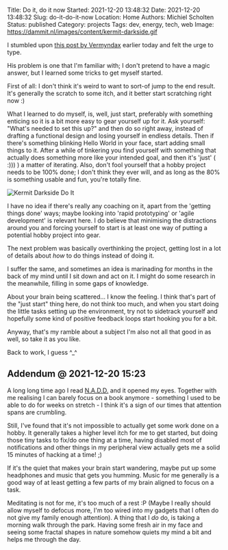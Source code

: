 Title: Do it, do it now
Started: 2021-12-20 13:48:32
Date: 2021-12-20 13:48:32
Slug: do-it-do-it-now
Location: Home
Authors: Michiel Scholten
Status: published
Category: projects
Tags: dev, energy, tech, web
Image: https://dammit.nl/images/content/kermit-darkside.gif

I stumbled upon [this post by Vermyndax](https://galaxycow.com/2021/12/19/breaking-things-down/) earlier today and felt the urge to type.

His problem is one that I'm familiar with; I don't pretend to have a magic answer, but I learned some tricks to get myself started.

First of all: I don't think it's weird to want to sort-of jump to the end result. It's generally the scratch to some itch, and it better start scratching right now :)

What I learned to do myself, is, well, just start, preferably with something enticing so it is a bit more easy to gear yourself up for it. Ask yourself: "What's needed to set this up?" and then do so right away, instead of drafting a functional design and losing yourself in endless details. Then if there's something blinking Hello World in your face, start adding small things to it. After a while of tinkering you find yourself with something that actually does something more like your intended goal, and then it's 'just' ( :))) ) a matter of iterating. Also, don't fool yourself that a hobby project needs to be 100% done; I don't think they ever will, and as long as the 80% is something usable and fun, you're totally fine.

![Kermit Darkside Do It](https://dammit.nl/images/content/kermit-darkside.gif)

I have no idea if there's really any coaching on it, apart from the 'getting things done' ways; maybe looking into 'rapid prototyping' or 'agile development' is relevant here. I do believe that minimising the distractions around you and forcing yourself to start is at least one way of putting a potential hobby project into gear.

The next problem was basically overthinking the project, getting lost in a lot of details about *how* to do things instead of doing it.

I suffer the same, and sometimes an idea is marinading for months in the back of my mind until I sit down and act on it. I might do some research in the meanwhile, filling in some gaps of knowledge.

About your brain being scattered... I know the feeling. I think that's part of the "just start" thing here, do not think too much, and when you start doing the little tasks setting up the environment, try not to sidetrack yourself and hopefully some kind of positive feedback loops start hooking you for a bit.

Anyway, that's my ramble about a subject I'm also not all that good in as well, so take it as you like.

Back to work, I guess ^_^

## Addendum @ 2021-12-20 15:23

A long long time ago I read [N.A.D.D.](https://randsinrepose.com/archives/nadd/) and it opened my eyes. Together with me realising I can barely focus on a book anymore - something I used to be able to do for weeks on stretch - I think it's a sign of our times that attention spans are crumbling.

Still, I've found that it's not impossible to actually get some work done on a hobby. It generally takes a higher level itch for me to get started, but doing those tiny tasks to fix/do one thing at a time, having disabled most of notifications and other things in my peripheral view actually gets me a solid 15 minutes of hacking at a time! ;)

If it's the quiet that makes your brain start wandering, maybe put up some headphones and music that gets you humming. Music for me generally is a good way of at least getting a few parts of my brain aligned to focus on a task.

Meditating is not for me, it's too much of a rest :P (Maybe I really should allow myself to defocus more, I'm too wired into my gadgets that I often do not give my family enough attention). A thing that I *do* do, is taking a morning walk through the park. Having some fresh air in my face and seeing some fractal shapes in nature somehow quiets my mind a bit and helps me through the day.
